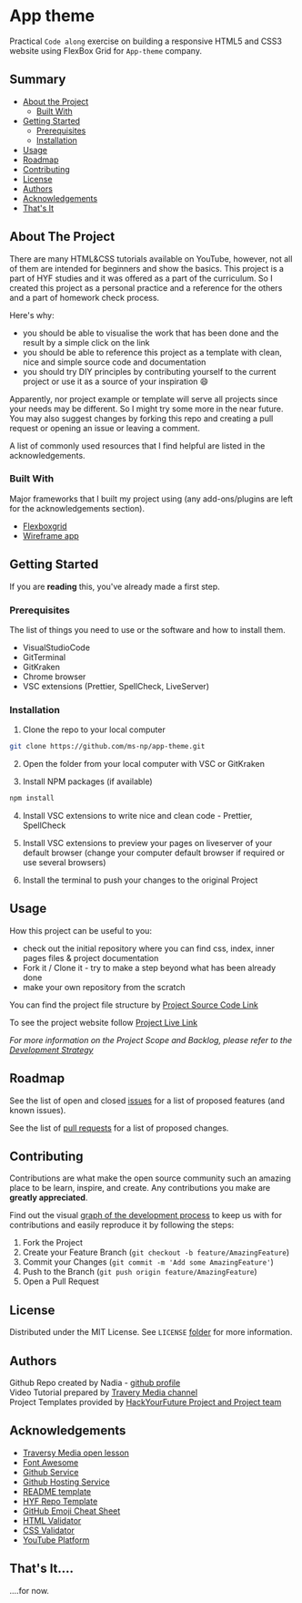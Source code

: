 # App theme

Practical `Code along` exercise on building a responsive HTML5 and CSS3 website using FlexBox Grid for `App-theme` company.

## Summary
* [About the Project](#about-the-project)
  * [Built With](#built-with)
* [Getting Started](#getting-started)
  * [Prerequisites](#prerequisites)
  * [Installation](#installation)
* [Usage](#usage)
* [Roadmap](#roadmap)
* [Contributing](#contributing)
* [License](#license)
* [Authors](#authors)
* [Acknowledgements](#acknowledgements)
* [That's It](#that's-it)

<!-- ABOUT THE PROJECT -->
## About The Project

There are many HTML&CSS tutorials available on YouTube, however, not all of them are intended for beginners and show the basics. This project is a part of HYF studies and it was offered as a part of the curriculum. So I created this project as a personal practice and a reference for the others and a part of homework check process.

Here's why:
* you should be able to visualise the work that has been done and the result by a simple click on the link
* you should be able to reference this project as a template with clean, nice and simple source code and documentation
* you should try DIY principles by contributing yourself to the current project or use it as a source of your inspiration :smile:

Apparently, nor project example or template will serve all projects since your needs may be different. So I might try some more in the near future. You may also suggest changes by forking this repo and creating a pull request or opening an issue or leaving a comment.

A list of commonly used resources that I find helpful are listed in the acknowledgements.

### Built With
Major frameworks that I built my project using (any add-ons/plugins are left for the acknowledgements section).
* [Flexboxgrid](http://flexboxgrid.com/)
* [Wireframe app](https://wireframe.cc/)



<!-- GETTING STARTED -->
## Getting Started

If you are **reading** this, you've already made a first step.

### Prerequisites

The list of things you need to use or the software and how to install them.
* VisualStudioCode
* GitTerminal
* GitKraken
* Chrome browser
* VSC extensions (Prettier, SpellCheck, LiveServer)

<!-- * npm
```sh
npm install npm@latest -g
``` -->

### Installation

1. Clone the repo to your local computer
```sh
git clone https://github.com/ms-np/app-theme.git
```

2. Open the folder from your local computer with VSC or GitKraken

3. Install NPM packages (if available)
```sh
npm install
```

4. Install VSC extensions to write nice and clean code - Prettier, SpellCheck

5. Install VSC extensions to preview your pages on liveserver of your default browser (change your computer default browser if required or use several browsers)

6. Install the terminal to push your changes to the original Project

<!-- 1. Get a free API Key at [https://example.com](https://example.com)
2. Clone the repo
```sh
git clone https://github.com/ms-np/app-theme.git
```
3. Install NPM packages
```sh
npm install
```
4. Enter your API in `config.js`
```JS
const API_KEY = 'ENTER YOUR API';
``` -->



<!-- USAGE EXAMPLES -->
## Usage

How this project can be useful to you:
* check out the initial repository where you can find css, index, inner pages files & project documentation
* Fork it / Clone it  - try to make a step beyond what has been already done
* make your own repository from the scratch


You can find the project file structure by [Project Source Code Link](https://github.com/ms-np/app-theme)

To see the project website follow [Project Live Link](https://ms-np.github.io/app-theme/index.html)

_For more information on the Project Scope and Backlog, please refer to the [Development Strategy](https://github.com/ms-np/app-theme/blob/master/development-strategy.md)_


<!-- ROADMAP -->
## Roadmap

See the list of open and closed [issues](https://github.com/ms-np/app-theme/issues) for a list of proposed features (and known issues).

See the list of [pull requests](https://github.com/ms-np/app-theme/pulls) for a list of proposed changes.


<!-- CONTRIBUTING -->
## Contributing

Contributions are what make the open source community such an amazing place to be learn, inspire, and create. Any contributions you make are **greatly appreciated**.

Find out the visual [graph of the development process](https://github.com/ms-np/app-theme/network) to keep us with for contributions and easily reproduce it by following the steps:

1. Fork the Project
2. Create your Feature Branch (`git checkout -b feature/AmazingFeature`)
3. Commit your Changes (`git commit -m 'Add some AmazingFeature'`)
4. Push to the Branch (`git push origin feature/AmazingFeature`)
5. Open a Pull Request



<!-- LICENSE -->
## License

Distributed under the MIT License. See `LICENSE` [folder](https://github.com/ms-np/app-theme/blob/master/LICENSE) for more information.



<!-- CONTACT -->
## Authors

Github Repo created by Nadia - [github profile](https://github.com/ms-np)  
Video Tutorial prepared by [Travery Media channel](https://www.youtube.com/channel/UC29ju8bIPH5as8OGnQzwJyA)  
Project Templates provided by [HackYourFuture Project and Project team](https://github.com/HackYourFutureBelgium/)


<!-- ACKNOWLEDGEMENTS -->
## Acknowledgements
* [Traversy Media open lesson](https://www.youtube.com/watch?v=qlA7dputiNc)
* [Font Awesome](https://fontawesome.com)
* [Github Service](github.com)
* [Github Hosting Service](https://pages.github.com)
* [README template](https://github.com/othneildrew/Best-README-Template)
* [HYF Repo Template](https://github.com/HackYourFutureBelgium/w3-validation-template)
* [GitHub Emoji Cheat Sheet](https://www.webpagefx.com/tools/emoji-cheat-sheet)
* [HTML Validator](https://validator.w3.org/nu/)
* [CSS Validator](https://jigsaw.w3.org/css-validator/)
* [YouTube Platform](youtube.com)

<!-- FINALE -->
## That's It....

....for now.
